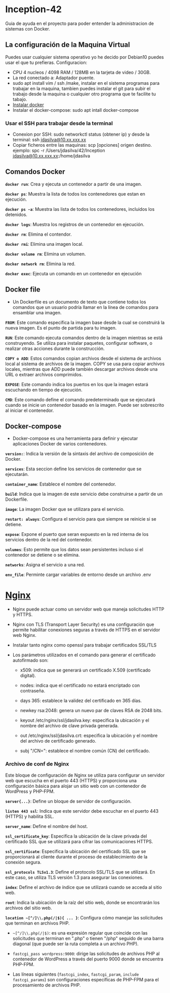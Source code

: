 
# Inception-42
Guia de ayuda en el proyecto para poder entender la administracion de sistemas con Docker.

## La configuración de la Maquina Virtual
Puedes usar cualquier sistema operativo yo he decido por Debian10 puedes usar el que tu prefieras.
Configuracion:
- CPU 4 nucleos / 4098 RAM / 128MB en la tarjeta de video / 30GB.
- La red conectado a: Adaptador puente.
- sudo apt install vim / ssh /make, instalar en el sistema programas para trabajar en la maquina, tambien puedes instalar el git para subir el trabajo desde la maquina o cualquier otro programa que te facilite tu tabajo.
- [Instalar docker](https://docs.docker.com/engine/install/debian/)
- Instalar el docker-compose: sudo apt intall docker-compose

### Usar el SSH para trabajar desde la terminal
- Conexion por SSH: sudo networkctl status (obtener ip) y desde la terminal: ssh jdasilva@10.xx.xxx.xx
- Copiar ficheros entre las maquinas: scp [opciones] origen destino. ejemplo: spc -r /Users/jdasilva/42/Inception jdasilva@10.xx.xxx.xx:/home/jdasilva

## Comandos Docker
**`docker run`**: Crea y ejecuta un contenedor a partir de una imagen.

**`docker ps`**: Muestra la lista de todos los contenedores que estan en ejecución.

**`docker ps -a`**: Muestra las lista de todos los contenedores, incluidos los detenidos.

**`docker logs`**: Muestra  los registros de un contenedor en ejecución.

**`docker rm`**: Elimina el contendor.

**`docker rmi`**: Elimina una imagen local.

**`docker volume rm`**: Elimina un volumen.

**`docker network rm`**: Elimina la red.

**`docker exec`**: Ejecuta un comando en un contenedor en ejecución

## Docker file
- Un Dockerfile es un documento de texto que contiene todos los comandos que un usuario podría llamar en la línea de comandos para ensamblar una imagen.

**`FROM`**: Este comando especifica la imagen base desde la cual se construirá la nueva imagen. Es el punto de partida para tu imagen.

**`RUN`**: Este comando ejecuta comandos dentro de la imagen mientras se está construyendo. Se utiliza para instalar paquetes, configurar software, o realizar otras acciones durante la construcción.

**`COPY o ADD`**: Estos comandos copian archivos desde el sistema de archivos local al sistema de archivos de la imagen. COPY se usa para copiar archivos locales, mientras que ADD puede también descargar archivos desde una URL o extraer archivos comprimidos.

**`EXPOSE`**: Este comando indica los puertos en los que la imagen estará escuchando en tiempo de ejecución.

**`CMD`**: Este comando define el comando predeterminado que se ejecutará cuando se inicie un contenedor basado en la imagen. Puede ser sobrescrito al iniciar el contenedor.


## Docker-compose
- Docker-compose es una herramienta para definir y ejecutar aplicaciones Docker de varios contenedores.

**`version:`**: Indica la versión de la sintaxis del archivo de composición de Docker.

**`services`**: Esta seccion define los servicios de contenedor que se ejecutarán.

**`container_name`**: Establece el nombre del contenedor.

**`build`**: Indica que la imagen de este servicio debe construirse a partir de un Dockerfile.

**`image`**: La imagen Docker que se utilizara para el servicio.

**`restart: always`**: Configura el servicio para que siempre se reinicie si se detiene.

**`expose`**: Expone el puerto que seran expuesto en la red interna de los servicios dentro de la red del contenedor.

**`volumes`**: Esto permite que los datos sean persistentes incluso si el contenedor se detiene o se elimina.

**`networks`**: Asigna el servicio a una red.

**`env_file`**: Perminte cargar variables de entorno desde un archivo .env

# [Nginx](https://hub.docker.com/_/nginx)
- Nginx puede actuar como un servidor web que maneja solicitudes HTTP y HTTPS.

- Nginx con TLS (Transport Layer Security) es una configuración que permite habilitar conexiones seguras a través de HTTPS en el servidor web Nginx.

- Instalar tanto nginx como openssl para trabajar certificados SSL/TLS
 
- Los parámetros utilizados en el comando para generar el certificado autofirmado son:

	- x509: indica que se generará un certificado X.509 (certificado digital).

	- nodes: indica que el certificado no estará encriptado con contraseña.

	- days 365: establece la validez del certificado en 365 días.

	- newkey rsa:2048: genera un nuevo par de claves RSA de 2048 bits.

	- keyout /etc/nginx/ssl/jdasilva.key: especifica la ubicación y el nombre del archivo de clave privada generada.

	- out /etc/nginx/ssl/jdasilva.crt: especifica la ubicación y el nombre del archivo de certificado generado.

	- subj "/CN=": establece el nombre común (CN) del certificado.

### Archivo de conf de Nginx
Este bloque de configuración de Nginx se utiliza para configurar un servidor web que escucha en el puerto 443 (HTTPS) y proporciona una configuración básica para alojar un sitio web con un contenedor de WordPress y PHP-FPM.

**`server{...}`**: Define un bloque de servidor de configuración.

**`listen 443 ssl`**: Indica que este servidor debe escuchar en el puerto 443 (HTTPS) y habilita SSL.

**`server_name`**: Define el nombre del host.

**`ssl_certificate_key`**: Especifica la ubicación de la clave privada del certificado SSL que se utilizará para cifrar las comunicaciones HTTPS.

**`ssl_certificate`**: Especifica la ubicación del certificado SSL que se proporcionará al cliente durante el proceso de establecimiento de la conexión segura.

**`ssl_protocols TLSv1.3`**: Define el protocolo SSL/TLS que se utilizará. En este caso, se utiliza TLS versión 1.3 para asegurar las conexiones.

**`index`**: Define el archivo de índice que se utilizará cuando se acceda al sitio web.

**`root`**: Indica la ubicación de la raíz del sitio web, donde se encontrarán los archivos del sitio web.

**`location ~[^/]\\.php(/|$){ ... }`**: Configura cómo manejar las solicitudes que terminan en archivos PHP.
- `~[^/]\\.php(/|$)`: es una expresión regular que coincide con las solicitudes que terminan en ".php" o tienen "/php" seguido de una barra diagonal (que puede ser la ruta completa a un archivo PHP).

- `fastcgi_pass wordpress:9000`: dirige las solicitudes de archivos PHP al contenedor de WordPress a través del puerto 9000 donde se encuentra PHP-FPM.

- Las líneas siguientes (`fastcgi_index`, `fastcgi_param`, `include fastcgi_params`) son configuraciones específicas de PHP-FPM para el procesamiento de archivos PHP.

